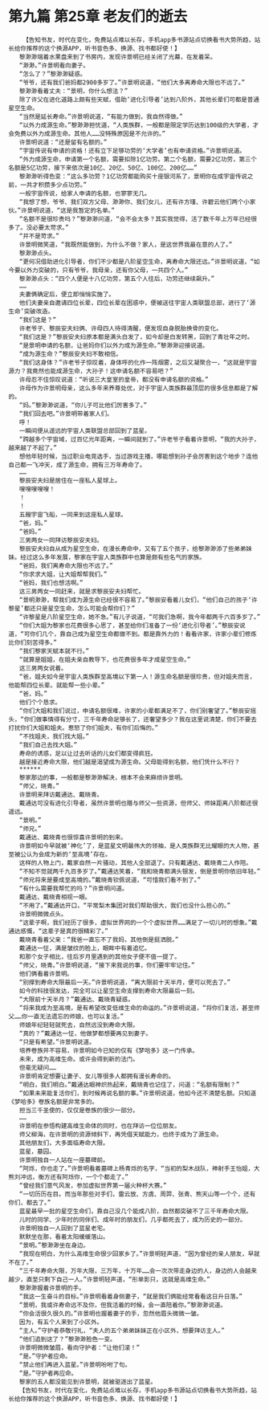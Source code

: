 # 第九篇 第25章 老友们的逝去
        【告知书友，时代在变化，免费站点难以长存，手机app多书源站点切换看书大势所趋，站长给你推荐的这个换源APP，听书音色多、换源、找书都好使！】
       黎渺渺端着水果盘来到了书房内，发现许景明已经关闭了光幕，在发着呆。
       “渺渺。”许景明看向妻子。
       “怎么了？”黎渺渺疑惑。
       “爷爷，还有我们爸妈都2900多岁了。”许景明说道，“他们大多离寿命大限也不远了。”
       黎渺渺看着丈夫：“景明，你什么想法？”
       除了许父在进化道路上颇有些天赋，借助‘进化引导者’达到八阶外，其他长辈们可都是普通星空生命。
       “当然是延长寿命。”许景明说道，“有能力做到，我自然得做。”
       “以外力成源生命。”黎渺渺担忧道，“人类族群，一般都是限定学历达到100级的大学者，才会免费以外力成源生命。其他人……没特殊原因是不允许的。”
       许景明说道：“还是留有名额的。”
       “宇宙传说有申请的资格！还有立下足够功劳的‘大学者’也有申请资格。”许景明说道。
       “外力成源生命，申请第一个名额，需要扣除1亿功劳。第二个名额，需要2亿功劳，第三个名额是5亿功劳，接下来依次是10亿、20亿、50亿、100亿、200亿……”
       黎渺渺听得色变：“这么多功劳？1亿功劳都能购买十座银河系了，景明你在成宇宙传说之前，一共才积攒多少点功劳。”
       一般宇宙传说，给家人申请的名额，也寥寥无几。
       “我想了想，爷爷、我们双方父母、渺渺你、我们女儿，还有许方瑾、许碧云他们两个小家伙。”许景明说道，“这是我暂定的名单。”
       “名额不是很珍贵吗？”黎渺渺问道，“会不会太多？其实我觉得，活了数千年上万年已经很多了。没必要太苛求。”
       “并不是苛求。”
       许景明微笑道，“我既然能做到，为什么不做？家人，是这世界我最在意的人了。”
       黎渺渺点头。
       “更何况借助进化引导者，你们不少都是八阶星空生命，离寿命大限还远。”许景明说道，“如今要以外力突破的，只有爷爷，我母亲，还有你父母，一共四个人。”
       黎渺渺点头：“四个人便是十八亿功劳，第五个人往后，功劳还继续飙升。”
       ……
       夫妻俩确定后，便立即悄悄实施了。
       他们夫妻亲自邀请四位长辈，四位长辈在困惑中，便被送往宇宙人类联盟总部，进行了‘源生命’突破改造。
       “我们这是？”
       许老爷子、黎辰安夫妇俩、许母四人待得清醒，便发现自身脱胎换骨的变化。
       “我们这是？”黎辰安夫妇原本都是满头白发了，如今却是白发转黑，回到了青壮年之时。
       “是景明申请的名额，让爸妈你们以外力成为源生命。”黎渺渺迎接说道。
       “成为源生命？”黎辰安夫妇不敢相信。
       “我们这身体？”许老爷子惊叹着，身体呼的化作一阵烟雾，之后又凝聚合一，“这就是宇宙源力？我竟然也能成源生命，大孙子！这申请名额不容易吧？”
       许母忍不住惊叹说道：“听说三大皇室的皇帝，都没有申请名额的资格。”
       许母作为许景明母亲，这么多年来养尊处优，对于宇宙人类族群最顶层的很多信息都是了解的。
       “妈。”黎渺渺说道，“你儿子可比他们厉害多了。”
       “我们回去吧。”许景明带着家人们。
       呼！
       一瞬间便从遥远的宇宙人类联盟总部回到了蓝星。
       “跨越多个宇宙域，过百亿光年距离，一瞬间就到了。”许老爷子看着许景明，“我的大孙子，越来越了不起了。”
       想他年轻时候，当过职业电竞选手，当过游戏主播，哪能想到孙子会厉害到这个地步？连他自己都一飞冲天，成了源生命，拥有三万年寿命了。
       ……
       黎辰安夫妇是居住在一座私人星球上。
       嗖嗖嗖嗖嗖！
       ！
       ！
       五艘宇宙飞船，一同来到这座私人星球。
       “爸，妈。”
       “爸妈。”
       三男两女一同拜访黎辰安夫妇。
       黎辰安夫妇自从成为星空生命，在漫长寿命中，又有了五个孩子，给黎渺渺添了些弟弟妹妹。经过这么多年发展，黎家在宇宙人类族群中也算是颇有些名气的家族。
       “爸妈，我们离寿命大限也不远了。”
       “你求求大姐，让大姐帮帮我们。”
       “爸妈，我们也想活啊。”
       这三男两女一同赶来，就是求黎辰安夫妇帮忙。
       “景明渺渺，帮我们成为源生命已经很不容易了。”黎辰安看着儿女们，“他们自己的孩子‘许黎星’都还只是星空生命，怎么可能会帮你们？”
       “许黎星是八阶星空生命，她不急。”有儿子说道，“可我们急啊，我今年都两千六百多岁了。”
       “你们大姐为黎家也花费很多心思了，甚至给你们准备了一份‘进化引导者’。”黎辰安说道，“可你们几个，靠自己成为星空生命都做不到。都是靠外力的！看看许家，许家小辈们修炼比你们刻苦得多。”
       “我们黎家天赋本就不行。”
       “就算是姐姐，在姐夫亲自教导下，也花费很多年才成星空生命。”
       这三男两女说着。
       “爸，姐夫如今是宇宙人类族群至高境以下第一人！源生命名额是很珍贵，但对姐夫而言，他能帮四位长辈。就能帮一些小辈。”
       “爸，妈。”
       他们个个恳求。
       “你们大姐和我们说过，申请名额很难，许家的小辈都满足不了，你们别奢望了。”黎辰安摇头，“你们做事情得有分寸，三千年寿命足够长了，还奢望多少？我在这里说清楚，你们不要去打扰你们大姐和姐夫。惹怒了你们姐夫，有你们后悔的。”
       “不找姐夫，我们找大姐。”
       “我们自己去找大姐。”
       寿命的诱惑，足以让过去听话的儿女们都变得疯狂。
       越是接近寿命大限，他们越是渴望成为源生命。父母能得到名额，他们凭什么不行？
       ******
       黎家那边的事，一般都是黎渺渺解决，根本不会来麻烦许景明。
       “师父，晓青。”
       许景明来拜访戴通达、戴晓青。
       戴通达可没有进化引导者，虽然许景明也赠与师父一些资源，但师父、师妹距离八阶都还很遥远。
       “景明。”
       “师兄。”
       戴通达、戴晓青也很惊喜许景明的到来。
       许景明如今早就被‘神化’了，是蓝星文明最伟大的领袖，是人类族群无比耀眼的大人物，甚至被公认为会成为新的‘至高境’存在。
       这样的人物上门，戴家自然一片骚动，其他人全部退了。只有戴通达、戴晓青二人作陪。
       “不知不觉就两千九百多岁了。”戴通达笑着，“我和晓青都满头银发，倒是景明你依旧年轻。”
       “师兄将来是要成至高境的。”戴晓青钦佩说道，“可惜我们看不到了。”
       “有什么需要我帮忙的吗？”许景明问道。
       戴通达、戴晓青相视一眼。
       “不用了。”戴通达开口，“平常梨木集团对我们帮助很大，我们也没什么担心的。”
       许景明微微点头。
       “这辈子啊，我们经历了很多，虚拟世界网的一个个虚拟世界……满足了一切儿时的想象。”戴通达感慨，“这辈子是真的很精彩了。”
       戴晓青看着父亲：“我爸一直忘不了我妈，其他倒是挺洒脱。”
       戴通达一怔，满是皱纹的脸上，眼眸中有着追忆。
       和那个女子相比，往后岁月里遇到的其他女子便不值一提了。
       “师父，晓青。”许景明说道，“接下来我说的事，你们要牢牢记住。”
       他们俩看着许景明。
       “别撑到寿命大限最后一天。”许景明说道，“离大限前十天半月，便可以死去了。”
       如今的科技很发达，完全可以让星空生命支撑到寿命大限最后一刻。
       “大限前十天半月？”戴通达、戴晓青疑惑。
       “将来我成为至高境，是有希望改变低维生命的命运的。”许景明说道，“将你们复活，甚至师父……你一直无法遗忘的师娘，也可以复活。”
       师娘年纪轻轻就死去，自然远没到寿命大限。
       “真的？”戴通达一怔，他做梦都想要再见到妻子。
       “只是有希望。”许景明说道。
       培养卷族并不容易，许景明如今已知的仅有《梦哈多》这一门传承。
       未来，成为高维生命。或许会得到新的法门。
       但毫无疑问……
       许景明肯定想要让妻子、女儿等很多人都拥有漫长寿命的。
       “明白，我们明白。”戴通达眼神炽热起来，戴晓青也记住了，问道：“名额有限制？”
       “如果未来能复活你们，到时候再说名额的事。”许景明说道，他如今还不清楚名额。只知道《梦哈多》卷族名额是非常多的。
       担当三千圣使的，仅仅是卷族的很少一部分。
       ……
       许景明在参悟构建高维生命体的同时，也在拜访一位位朋友。
       师父柳海，在许景明的资源倾斜下，再凭借天赋能力，也终于成为了源生命。
       其他朋友们，大多面临寿命大限。
       蓝星，墓园。
       许景明独自一人站在一座墓碑前。
       “阿烁，你也走了。”许景明看着墓碑上杨青烁的名字，“当初的梨木战队，神射手王怡姐，大熊刘冲远，衡方还有阿烁你，一个个都走了。”
       “曾经我们意气风发，参加虚拟世界第一届火种杯大赛。”
       “一切历历在目。而当年那些对手们，雷云放、方虞、周羿、张青、熊天山等一个个，还有你们，都去了。”
       蓝星最早一批的星空生命们，靠自己没几个能成八阶，自然都突破不了三千年寿命大限。
       儿时的同学、少年时的同伴们、成年时的朋友们，几乎都死去了，成为历史的一部分。
       许景明独自一人回到了蓝星老宅。
       默默坐在那，看着太阳缓缓落山。
       “景明。”黎渺渺坐在身边。
       “我现在明白，为什么高维生命很少回家乡了。”许景明轻声道，“因为曾经的亲人朋友，早就不在了。”
       “三千年寿命大限，万年大限，三万年，十万年……会一次次带走身边的人，身边的人会越来越少，直至只剩下自己一人。”许景明轻声道，“形单影只，这就是高维生命。”
       黎渺渺握着许景明的手。
       “我这一生奋斗的目标。”许景明看着身侧妻子，“就是我们俩能经常看看这日升日落。”
       “景明，我或许寿命远不及你，但我活着的时候，会一直陪着你。”黎渺渺说道。
       “你会活很久很久的。”许景明也握着妻子的手，忽然他眉头微微一皱。
       因为，有五个人来到了小区外。
       “主人。”守护者恭敬行礼，“夫人的五个弟弟妹妹正在小区外，想要拜访主人。”
       “他们追到这了？”黎渺渺脸色一变。
       许景明微微皱眉，看向守护者：“让他们滚！”
       “是。”守护者应命。
       “禁止他们再进入蓝星。”许景明吩咐了句。
       “是。”守护者再应命。
       黎家的五人都没能见到许景明，就被驱逐出了蓝星。
       【告知书友，时代在变化，免费站点难以长存，手机app多书源站点切换看书大势所趋，站长给你推荐的这个换源APP，听书音色多、换源、找书都好使！】
